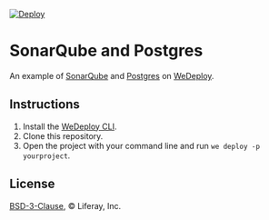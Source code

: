 [![Deploy](https://cdn.wedeploy.com/images/deploy.svg)](https://console.wedeploy.com/deploy?repo=https://github.com/wedeploy-examples/sonarqube-example)

# SonarQube and Postgres

An example of [SonarQube](https://www.sonarqube.org/) and [Postgres](https://www.postgresql.org/) on [WeDeploy](https://wedeploy.com/).

## Instructions

1. Install the [WeDeploy CLI](https://wedeploy.com/docs/intro/using-the-command-line/).
2. Clone this repository.
3. Open the project with your command line and run `we deploy -p yourproject`.

## License

[BSD-3-Clause](./LICENSE.md), © Liferay, Inc.
